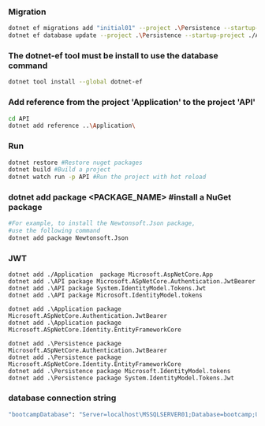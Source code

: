 ### Migration
```bash
dotnet ef migrations add "initial01" --project .\Persistence --startup-project .\API --output-dir .\Migrations
dotnet ef database update --project .\Persistence --startup-project ./API
```

### The dotnet-ef tool must be install to use the database command
```bash
dotnet tool install --global dotnet-ef
```

### Add reference from the project 'Application' to the project 'API'
```bash
cd API
dotnet add reference ..\Application\ 
```

### Run
```bash
dotnet restore #Restore nuget packages
dotnet build #Build a project
dotnet watch run -p API #Run the project with hot reload
```

### dotnet add package <PACKAGE_NAME> #install a NuGet package
```bash
#For example, to install the Newtonsoft.Json package, 
#use the following command
dotnet add package Newtonsoft.Json
```

### JWT
```
dotnet add ./Application  package Microsoft.AspNetCore.App
dotnet add .\API package Microsoft.ASpNetCore.Authentication.JwtBearer
dotnet add .\API package System.IdentityModel.Tokens.Jwt
dotnet add .\API package Microsoft.IdentityModel.tokens
 
dotnet add .\Application package Microsoft.ASpNetCore.Authentication.JwtBearer
dotnet add .\Application package Microsoft.ASpNetCore.Identity.EntityFrameworkCore
 
dotnet add .\Persistence package Microsoft.ASpNetCore.Authentication.JwtBearer
dotnet add .\Persistence package Microsoft.ASpNetCore.Identity.EntityFrameworkCore
dotnet add .\Persistence package Microsoft.IdentityModel.tokens
dotnet add .\Persistence package System.IdentityModel.Tokens.Jwt
```


### database connection string
```bash
"bootcampDatabase": "Server=localhost\MSSQLSERVER01;Database=bootcamp;User ID=test02;password=123456;TrustServerCertificate=True;Trusted_Connection=True"
```
